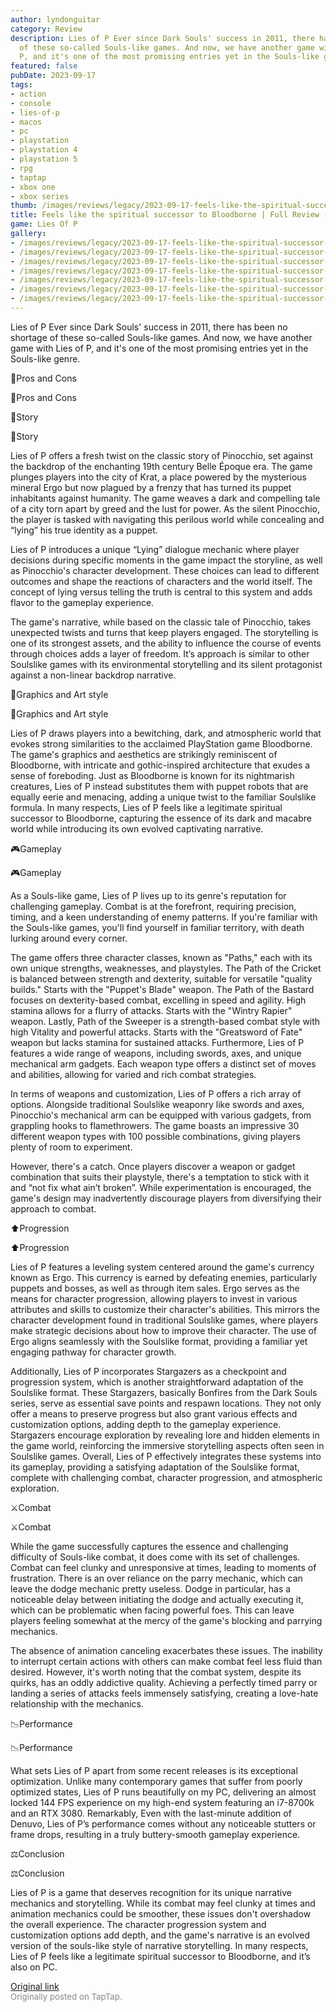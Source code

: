 ```yaml
---
author: lyndonguitar
category: Review
description: Lies of P Ever since Dark Souls' success in 2011, there has been no shortage
  of these so-called Souls-like games. And now, we have another game with Lies of
  P, and it's one of the most promising entries yet in the Souls-like genre.
featured: false
pubDate: 2023-09-17
tags:
- action
- console
- lies-of-p
- macos
- pc
- playstation
- playstation 4
- playstation 5
- rpg
- taptap
- xbox one
- xbox series
thumb: /images/reviews/legacy/2023-09-17-feels-like-the-spiritual-successor-to-bloodborne--full-review---lies-of-p-0.avif
title: Feels like the spiritual successor to Bloodborne | Full Review - Lies of P
game: Lies Of P
gallery:
- /images/reviews/legacy/2023-09-17-feels-like-the-spiritual-successor-to-bloodborne--full-review---lies-of-p-0.avif
- /images/reviews/legacy/2023-09-17-feels-like-the-spiritual-successor-to-bloodborne--full-review---lies-of-p-1.avif
- /images/reviews/legacy/2023-09-17-feels-like-the-spiritual-successor-to-bloodborne--full-review---lies-of-p-2.avif
- /images/reviews/legacy/2023-09-17-feels-like-the-spiritual-successor-to-bloodborne--full-review---lies-of-p-3.avif
- /images/reviews/legacy/2023-09-17-feels-like-the-spiritual-successor-to-bloodborne--full-review---lies-of-p-4.avif
- /images/reviews/legacy/2023-09-17-feels-like-the-spiritual-successor-to-bloodborne--full-review---lies-of-p-5.avif
- /images/reviews/legacy/2023-09-17-feels-like-the-spiritual-successor-to-bloodborne--full-review---lies-of-p-6.avif
---
```

Lies of P
Ever since Dark Souls' success in 2011, there has been no shortage of these so-called Souls-like games. And now, we have another game with Lies of P, and it's one of the most promising entries yet in the Souls-like genre.

📌Pros and Cons

📌Pros and Cons

📖Story

📖Story

Lies of P offers a fresh twist on the classic story of Pinocchio, set against the backdrop of the enchanting 19th century Belle Époque era.  The game plunges players into the city of Krat, a place powered by the mysterious mineral Ergo but now plagued by a frenzy that has turned its puppet inhabitants against humanity. The game weaves a dark and compelling tale of a city torn apart by greed and the lust for power. As the silent Pinocchio, the player is tasked with navigating this perilous world while concealing and “lying” his true identity as a puppet.

Lies of P introduces a unique “Lying” dialogue mechanic where player decisions during specific moments in the game impact the storyline, as well as Pinocchio's character development. These choices can lead to different outcomes and shape the reactions of characters and the world itself. The concept of lying versus telling the truth is central to this system and adds flavor to the gameplay experience.

The game's narrative, while based on the classic tale of Pinocchio, takes unexpected twists and turns that keep players engaged. The storytelling is one of its strongest assets, and the ability to influence the course of events through choices adds a layer of freedom. It’s approach is similar to other Soulslike games with its environmental storytelling and its silent protagonist against a non-linear backdrop narrative.

🎨Graphics and Art style

🎨Graphics and Art style

Lies of P draws players into a bewitching, dark, and atmospheric world that evokes strong similarities to the acclaimed PlayStation game Bloodborne. The game's graphics and aesthetics are strikingly reminiscent of Bloodborne, with intricate and gothic-inspired architecture that exudes a sense of foreboding. Just as Bloodborne is known for its nightmarish creatures, Lies of P instead substitutes them with puppet robots that are equally eerie and menacing, adding a unique twist to the familiar Soulslike formula. In many respects, Lies of P feels like a legitimate spiritual successor to Bloodborne, capturing the essence of its dark and macabre world while introducing its own evolved captivating narrative.

🎮Gameplay

🎮Gameplay

As a Souls-like game, Lies of P lives up to its genre's reputation for challenging gameplay. Combat is at the forefront, requiring precision, timing, and a keen understanding of enemy patterns. If you're familiar with the Souls-like games, you'll find yourself in familiar territory, with death lurking around every corner.

The game offers three character classes, known as "Paths," each with its own unique strengths, weaknesses, and playstyles. The Path of the Cricket is balanced between strength and dexterity, suitable for versatile "quality builds." Starts with the "Puppet's Blade" weapon. The Path of the Bastard focuses on dexterity-based combat, excelling in speed and agility. High stamina allows for a flurry of attacks. Starts with the "Wintry Rapier" weapon. Lastly, Path of the Sweeper is a strength-based combat style with high Vitality and powerful attacks. Starts with the "Greatsword of Fate" weapon but lacks stamina for sustained attacks. Furthermore, Lies of P features a wide range of weapons, including swords, axes, and unique mechanical arm gadgets. Each weapon type offers a distinct set of moves and abilities, allowing for varied and rich combat strategies.

In terms of weapons and customization, Lies of P offers a rich array of options. Alongside traditional Soulslike weaponry like swords and axes, Pinocchio's mechanical arm can be equipped with various gadgets, from grappling hooks to flamethrowers. The game boasts an impressive 30 different weapon types with 100 possible combinations, giving players plenty of room to experiment.

However, there's a catch. Once players discover a weapon or gadget combination that suits their playstyle, there's a temptation to stick with it and “not fix what ain’t broken”. While experimentation is encouraged, the game's design may inadvertently discourage players from diversifying their approach to combat.

⬆️Progression

⬆️Progression

Lies of P features a leveling system centered around the game's currency known as Ergo. This currency is earned by defeating enemies, particularly puppets and bosses, as well as through item sales. Ergo serves as the means for character progression, allowing players to invest in various attributes and skills to customize their character's abilities. This mirrors the character development found in traditional Soulslike games, where players make strategic decisions about how to improve their character. The use of Ergo aligns seamlessly with the Soulslike format, providing a familiar yet engaging pathway for character growth.

Additionally, Lies of P incorporates Stargazers as a checkpoint and progression system, which is another straightforward adaptation of the Soulslike format. These Stargazers, basically Bonfires from the Dark Souls series, serve as essential save points and respawn locations. They not only offer a means to preserve progress but also grant various effects and customization options, adding depth to the gameplay experience. Stargazers encourage exploration by revealing lore and hidden elements in the game world, reinforcing the immersive storytelling aspects often seen in Soulslike games. Overall, Lies of P effectively integrates these systems into its gameplay, providing a satisfying adaptation of the Soulslike format, complete with challenging combat, character progression, and atmospheric exploration.

⚔️Combat

⚔️Combat

While the game successfully captures the essence and challenging difficulty of Souls-like combat, it does come with its set of challenges. Combat can feel clunky and unresponsive at times, leading to moments of frustration. There is an over reliance on the parry mechanic, which can leave the dodge mechanic pretty useless. Dodge in particular, has a noticeable delay between initiating the dodge and actually executing it, which can be problematic when facing powerful foes. This can leave players feeling somewhat at the mercy of the game's blocking and parrying mechanics.

The absence of animation canceling exacerbates these issues. The inability to interrupt certain actions with others can make combat feel less fluid than desired. However, it's worth noting that the combat system, despite its quirks, has an oddly addictive quality. Achieving a perfectly timed parry or landing a series of attacks feels immensely satisfying, creating a love-hate relationship with the mechanics.

📉Performance

📉Performance

What sets Lies of P apart from some recent releases is its exceptional optimization. Unlike many contemporary games that suffer from poorly optimized states, Lies of P runs beautifully on my PC, delivering an almost locked 144 FPS experience on my high-end system featuring an i7-8700k and an RTX 3080. Remarkably, Even with the last-minute addition of Denuvo, Lies of P’s performance comes without any noticeable stutters or frame drops, resulting in a truly buttery-smooth gameplay experience.

⚖️Conclusion

⚖️Conclusion

Lies of P is a game that deserves recognition for its unique narrative mechanics and storytelling. While its combat may feel clunky at times and animation mechanics  could be smoother, these issues don't overshadow the overall experience. The character progression system and customization options add depth, and the game's narrative is an evolved version of the souls-like style of narrative storytelling. In many respects, Lies of P feels like a legitimate spiritual successor to Bloodborne, and it’s also on PC.

[Original link](https://www.taptap.io/post/6293349)<br><span style="font-size: 0.95em; color: #888;">Originally posted on TapTap.</span>